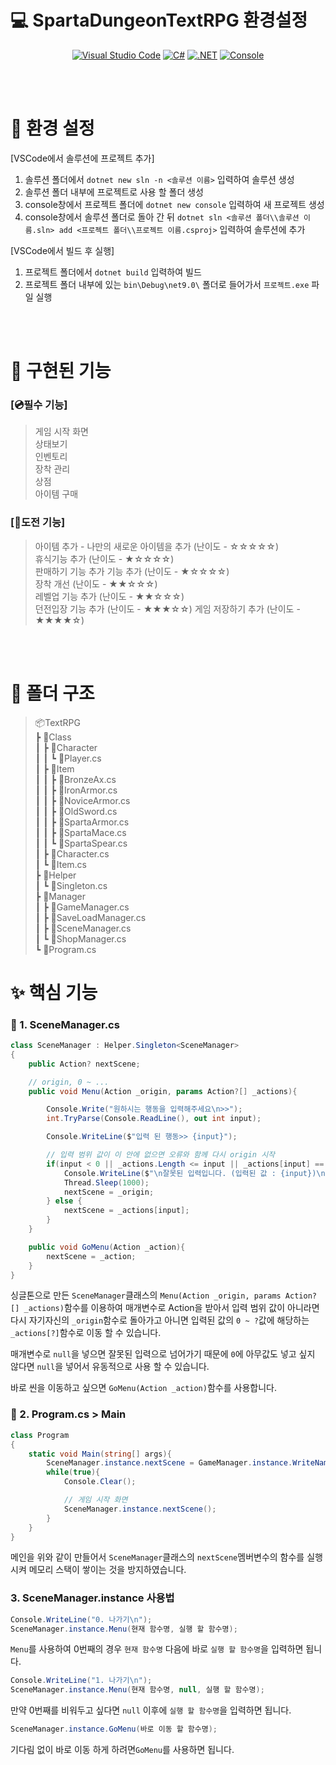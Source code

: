 # 💻 SpartaDungeonTextRPG 환경설정

<div align="center">

[![Visual Studio Code](https://custom-icon-badges.demolab.com/badge/Visual%20Studio%20Code-0078d7.svg?logo=vsc&logoColor=white)](#)
[![C#](https://custom-icon-badges.demolab.com/badge/C%23%2013.0-%23239120.svg?logo=cshrp&logoColor=white)](#)
[![.NET](https://img.shields.io/badge/.NET%209.0-512BD4?logo=dotnet&logoColor=fff)](#)
[![Console](https://custom-icon-badges.demolab.com/badge/Console-444444.svg?&logoColor=gray)](#)


<br><br>

</div>

# 🔧 환경 설정

[VSCode에서 솔루션에 프로젝트 추가]  
1. 솔루션 폴더에서 `dotnet new sln -n <솔루션 이름>` 입력하여 솔루션 생성
2. 솔루션 폴더 내부에 프로젝트로 사용 할 폴더 생성
3. console창에서 프로젝트 폴더에 `dotnet new console` 입력하여 새 프로젝트 생성
4. console창에서 솔루션 폴더로 돌아 간 뒤 `dotnet sln <솔루션 폴더\\솔루션 이름.sln> add <프로젝트 폴더\\프로젝트 이름.csproj>` 입력하여 솔루션에 추가

[VSCode에서 빌드 후 실행]
1. 프로젝트 폴더에서 `dotnet build` 입력하여 빌드
2. 프로젝트 폴더 내부에 있는 `bin\Debug\net9.0\` 폴더로 들어가서 `프로젝트.exe` 파일 실행 


<br><br>

# 🔨 구현된 기능

### **[💿필수 기능]**  
> 게임 시작 화면  
> 상태보기  
> 인벤토리  
> 장착 관리  
> 상점  
> 아이템 구매

### **[📀도전 기능]**  
> 아이템 추가 - 나만의 새로운 아이템을 추가 (난이도 - ☆☆☆☆☆)  
> 휴식기능 추가 (난이도 - ★☆☆☆☆)  
> 판매하기 기능 추가 기능 추가 (난이도 - ★☆☆☆☆)  
> 장착 개선 (난이도 - ★★☆☆☆)  
> 레벨업 기능 추가 (난이도 - ★★☆☆☆)  
> 던전입장 기능 추가 (난이도 - ★★★☆☆)
> 게임 저장하기 추가 (난이도 - ★★★★☆)

<br><br>

# 📂 폴더 구조
> 📦TextRPG  
>  ┣ 📂Class  
>  ┃ ┣ 📂Character  
>  ┃ ┃ ┗ 📜Player.cs  
>  ┃ ┣ 📂Item  
>  ┃ ┃ ┣ 📜BronzeAx.cs  
>  ┃ ┃ ┣ 📜IronArmor.cs  
>  ┃ ┃ ┣ 📜NoviceArmor.cs  
>  ┃ ┃ ┣ 📜OldSword.cs  
>  ┃ ┃ ┣ 📜SpartaArmor.cs  
>  ┃ ┃ ┣ 📜SpartaMace.cs  
>  ┃ ┃ ┗ 📜SpartaSpear.cs  
>  ┃ ┣ 📜Character.cs  
>  ┃ ┗ 📜Item.cs  
>  ┣ 📂Helper  
>  ┃ ┗ 📜Singleton.cs  
>  ┣ 📂Manager  
>  ┃ ┣ 📜GameManager.cs  
>  ┃ ┣ 📜SaveLoadManager.cs  
>  ┃ ┣ 📜SceneManager.cs  
>  ┃ ┗ 📜ShopManager.cs  
>  ┗ 📜Program.cs  

# ✨ 핵심 기능
### 📜 1. SceneManager.cs
```C#
class SceneManager : Helper.Singleton<SceneManager>
{
    public Action? nextScene;

    // origin, 0 ~ ...
    public void Menu(Action _origin, params Action?[] _actions){

        Console.Write("원하시는 행동을 입력해주세요\n>>");
        int.TryParse(Console.ReadLine(), out int input);

        Console.WriteLine($"입력 된 행동>> {input}");

        // 입력 범위 값이 이 안에 없으면 오류와 함께 다시 origin 시작
        if(input < 0 || _actions.Length <= input || _actions[input] == null){
            Console.WriteLine($"\n잘못된 입력입니다. (입력된 값 : {input})\n");
            Thread.Sleep(1000);
            nextScene = _origin;
        } else {
            nextScene = _actions[input];
        }
    }

    public void GoMenu(Action _action){
        nextScene = _action;
    }
}
```
싱글톤으로 만든 `SceneManager`클래스의 `Menu(Action _origin, params Action?[] _actions)`함수를 이용하여 매개변수로 Action을 받아서 입력 범위 값이 아니라면 다시 자기자신의 `_origin`함수로 돌아가고 아니면 입력된 값의 `0 ~ ?`값에 해당하는 `_actions[?]`함수로 이동 할 수 있습니다.  
  
매개변수로 `null`을 넣으면 잘못된 입력으로 넘어가기 때문에 `0`에 아무값도 넣고 싶지 않다면 `null`을 넣어서 유동적으로 사용 할 수 있습니다.

바로 씬을 이동하고 싶으면 `GoMenu(Action _action)`함수를 사용합니다.

### 📜 2. Program.cs > Main
```C#
class Program
{
    static void Main(string[] args){
        SceneManager.instance.nextScene = GameManager.instance.WriteName;
        while(true){
            Console.Clear();

            // 게임 시작 화면
            SceneManager.instance.nextScene();
        }
    }
}
```
메인을 위와 같이 만들어서 `SceneManager`클래스의 `nextScene`멤버변수의 함수를 실행시켜 메모리 스택이 쌓이는 것을 방지하였습니다.

### 3. SceneManager.instance 사용법
```C#
Console.WriteLine("0. 나가기\n");
SceneManager.instance.Menu(현재 함수명, 실행 할 함수명);
```
`Menu`를 사용하여 0번째의 경우 `현재 함수명` 다음에 바로 `실행 할 함수명`을 입력하면 됩니다.

```C#
Console.WriteLine("1. 나가기\n");
SceneManager.instance.Menu(현재 함수명, null, 실행 할 함수명);
```
만약 0번째를 비워두고 싶다면 `null` 이후에 `실행 할 함수명`을 입력하면 됩니다.

```C#
SceneManager.instance.GoMenu(바로 이동 할 함수명);
```
기다림 없이 바로 이동 하게 하려면`GoMenu`를 사용하면 됩니다.
